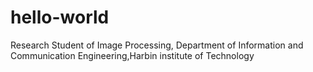 # hello-world
Research Student of Image Processing, Department of Information and Communication Engineering,Harbin institute of Technology 
